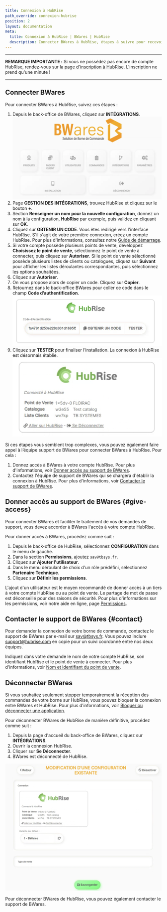 ```yaml
---
title: Connexion à HubRise
path_override: connexion-hubrise
position: 2
layout: documentation
meta:
  title: Connexion à HubRise | BWares | HubRise
  description: Connecter BWares à HubRise, étapes à suivre pour recevoir vos commandes BWares dans votre logiciel de caisse.
---
```


---

**REMARQUE IMPORTANTE :** Si vous ne possédez pas encore de compte HubRise, rendez-vous sur la [page d'inscription à HubRise](https://manager.hubrise.com/signup). L'inscription ne prend qu'une minute !

---

## Connecter BWares

Pour connecter BWares à HubRise, suivez ces étapes :

1. Depuis le back-office de BWares, cliquez sur **INTÉGRATIONS**.
   ![BWares, connexion à HubRise](./images/000-2x-page-accueil.png)
2. Page **GESTION DES INTÉGRATIONS**, trouvez HubRise et cliquez sur le bouton **+**.
3. Section **Renseigner un nom pour la nouvelle configuration**, donnez un nom à la configuration, **HubRise** par exemple, puis validez en cliquant sur **OK**.
4. Cliquez sur **OBTENIR UN CODE**. Vous êtes redirigé vers l'interface HubRise. S'il s'agit de votre première connexion, créez un compte HubRise. Pour plus d'informations, consultez notre [Guide de démarrage](/docs/get-started).
5. Si votre compte possède plusieurs points de vente, développez **Choisissez le point de vente**, sélectionnez le point de vente à connecter, puis cliquez sur **Autoriser**. Si le point de vente sélectionné possède plusieurs listes de clients ou catalogues, cliquez sur **Suivant** pour afficher les listes déroulantes correspondantes, puis sélectionnez les options souhaitées.
6. Cliquez sur **Autoriser**.
7. On vous propose alors de copier un code. Cliquez sur **Copier**.
8. Retournez dans le back-office BWares pour coller ce code dans le champ **Code d’authentification**.
   ![BWares, code d'authentification](./images/005-2x-code-authentification.png)
9. Cliquez sur **TESTER** pour finaliser l’installation. La connexion à HubRise est désormais établie.
   ![BWares, connecté à HubRise](./images/006-2x-connection-seule.png)

Si ces étapes vous semblent trop complexes, vous pouvez également faire appel à l’équipe support de BWares pour connecter BWares à HubRise. Pour cela :

1. Donnez accès à BWares à votre compte HubRise. Pour plus d'informations, voir [Donner accès au support de BWares](#give-access).
2. Contactez l'équipe de support de BWares qui se chargera d'établir la connexion à HubRise. Pour plus d'informations, voir [Contacter le support de BWares](#contact).

## Donner accès au support de BWares {#give-access}

Pour connecter BWares et faciliter le traitement de vos demandes de support, vous devez accorder à BWares l'accès à votre compte HubRise.

Pour donner accès à BWares, procédez comme suit :

1. Depuis le back-office de HubRise, sélectionnez **CONFIGURATION** dans le menu de gauche.
1. Dans la section **Permissions**, ajoutez `sav@tbsys.fr`.
1. Cliquez sur **Ajouter l'utilisateur**.
1. Dans le menu déroulant de choix d'un rôle prédéfini, sélectionnez **Partenaire Technique**.
1. Cliquez sur **Définir les permissions**.

L'ajout d'un utilisateur est le moyen recommandé de donner accès à un tiers à votre compte HubRise ou au point de vente. Le partage de mot de passe est déconseillé pour des raisons de sécurité. Pour plus d'informations sur les permissions, voir notre aide en ligne, page [Permissions](/docs/permissions).

## Contacter le support de BWares {#contact}

Pour demander la connexion de votre borne de commande, contactez le support de BWares par e-mail sur sav@tbsys.fr. Vous pouvez inclure support@hubrise.com en copie pour un suivi coordonné entre nos deux équipes.

Indiquez dans votre demande le nom de votre compte HubRise, son identifiant HubRise et le point de vente à connecter. Pour plus d'informations, voir [Nom et identifiant du point de vente](/docs/locations#location-name-and-id).

## Déconnecter BWares

Si vous souhaitez seulement stopper temporairement la réception des commandes de votre borne sur HubRise, vous pouvez bloquer la connexion entre BWares et HubRise. Pour plus d'informations, voir [Bloquer ou déconnecter une application](/docs/connections#block-or-disconnect).

Pour déconnecter BWares de HubRise de manière définitive, procédez comme suit :

1. Depuis la page d'accueil du back-office de BWares, cliquez sur **INTÉGRATIONS**.
2. Ouvrir la connexion HubRise.
3. Cliquer sur **Se Déconnecter**.
4. BWares est déconnecté de HubRise.

![BWares, déconnexion de HubRise](./images/003-2x-connection.png)

Pour déconnecter BWares de HubRise, vous pouvez également contacter le support de BWares.
